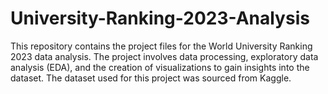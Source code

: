 # University-Ranking-2023-Analysis
This repository contains the project files for the World University Ranking 2023 data analysis. The project involves data processing, exploratory data analysis (EDA), and the creation of visualizations to gain insights into the dataset. The dataset used for this project was sourced from Kaggle.
